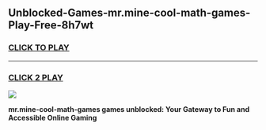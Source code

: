 
## Unblocked-Games-mr.mine-cool-math-games-Play-Free-8h7wt
<h3>
<a href="https://premium76.site?title=mr.mine-cool-math-games&ref=22A">CLICK TO PLAY</a></h3>
<hr>

<h3>
<a href="https://premium76.site?title=mr.mine-cool-math-games&ref=22A">CLICK 2 PLAY</a>
  
</h3>

<a href="https://premium76.site?title=mr.mine-cool-math-games&ref=22A"><img src="https://clearcache.store/games.png"></a>


**mr.mine-cool-math-games games unblocked: Your Gateway to Fun and Accessible Online Gaming**
